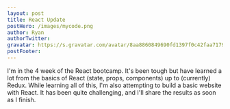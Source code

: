 ```yaml
---
layout: post
title: React Update
postHero: /images/mycode.png
author: Ryan
authorTwitter: 
gravatar: https://s.gravatar.com/avatar/8aa8860849690fd1397f0c42faa71795?s=80
postFooter:
---
```


I'm in the 4 week of the React bootcamp. It's been tough but have learned a lot from 
the basics of React (state, props, components) up to (currently) Redux. 
While learning all of this, I'm also attempting to build a basic website with React. 
It has been quite challenging, and I'll share the results as soon as I finish. 
